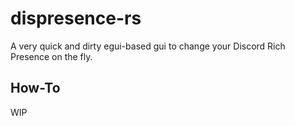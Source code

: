 # dispresence-rs
A very quick and dirty egui-based gui to change your Discord Rich Presence on the fly.

## How-To
WIP
